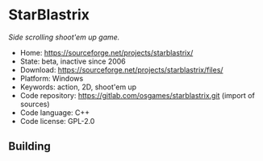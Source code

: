 # StarBlastrix 

_Side scrolling shoot'em up game._

- Home: https://sourceforge.net/projects/starblastrix/
- State: beta, inactive since 2006 
- Download: https://sourceforge.net/projects/starblastrix/files/
- Platform: Windows
- Keywords: action, 2D, shoot'em up
- Code repository: https://gitlab.com/osgames/starblastrix.git (import of sources)
- Code language: C++
- Code license: GPL-2.0

## Building

